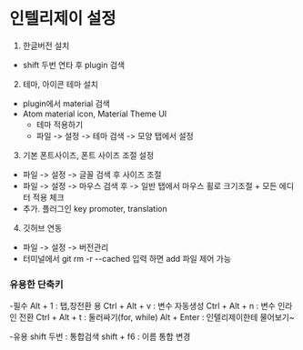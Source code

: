 # 인텔리제이 설정

1. 한글버전 설치
- shift 두번 연타 후 plugin 검색

2. 테마, 아이콘 테마 설치
- plugin에서 material 검색
- Atom material icon, Material Theme UI
    - 테마 적용하기
    - 파일 -> 설정 -> 테마 검색 -> 모양 탭에서 설정

3. 기본 폰트사이즈, 폰트 사이즈 조절 설정
- 파일 -> 설정 -> 글꼴 검색 후 사이즈 조절
- 파일 -> 설정 -> 마우스 검색 후 -> 일반 탭에서 마우스 휠로 크기조절 + 모든 에디터 적용 체크
- 추가. 플러그인 key promoter, translation 

4. 깃허브 연동
- 파일 -> 설정 -> 버전관리
- 터미널에서 git rm -r --cached 입력 하면 add 파일 제어 가능

### 유용한 단축키
-필수
Alt + 1 : 탭,창전환 용
Ctrl + Alt + v : 변수 자동생성
Ctrl + Alt + n : 변수 인라인 전환 
Ctrl + Alt + t : 둘러싸기(for, while)
Alt + Enter : 인텔리제이한테 물어보기~

-유용
shift 두번 : 통합검색
shift + f6 : 이름 통합 변경 